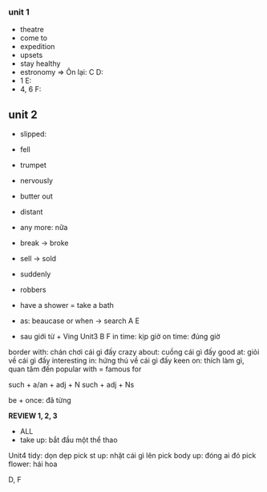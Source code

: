 ### unit 1
- theatre
- come to
- expedition
- upsets
- stay healthy
- estronomy
=> Ôn lại: 
C
D:
- 1
E:
- 4, 6
F:

## unit 2
- slipped:
- fell
- trumpet
- nervously
- butter out
- distant
- any more: nữa
- break -> broke
- sell -> sold
- suddenly
- robbers
- have a shower = take a bath
- as: beaucase or when -> search
A 
E

- sau  giới từ + Ving
Unit3
B
F
in time: kịp giờ
on time: đúng giờ

border with: chán chơi cái gì đấy
crazy about: cuồng cái gì đấy
good at: giỏi về cái gì đấy
interesting in: hứng thú về cái gì đấy
keen on: thích làm gì, quan tâm đến
popular with = famous for

such + a/an + adj + N
such + adj + Ns

be + once: đã từng

**REVIEW 1, 2, 3**
- ALL
- take up: bắt đầu một thể thao

Unit4
tidy: dọn dẹp
pick st up: nhặt cái gì lên
pick body up: đóng ai đó
pick flower: hái hoa

D, F